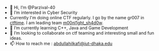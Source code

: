 - 👋 Hi, I’m @Parzival-40
- 👀 I’m interested in Cyber Security
-   Currently I'm doing online CTF regularly. I go by the name gr007 in [ctftime](https://ctftime.org/). I am leading team [m00nl1ght_sh4d0w](https://ctftime.org/team/178600).
- 🌱 I’m currently learning C++, Java and Game Development
- 💞️ I’m looking to collaborate on ctf teaming and interesting small and fun ideas.
- 📫 How to reach me : abdullahilkafi@iut-dhaka.edu

<!---
Parzival-40/Parzival-40 is a ✨ special ✨ repository because its `README.md` (this file) appears on your GitHub profile.
You can click the Preview link to take a look at your changes.
--->
